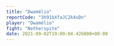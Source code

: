 ```yaml
---
title: "Dwamélio"
reportCode: "3h91bXfaJC2k4vDn"
player: "Dwamélio"
fight: "Netherspite"
date: 2021-09-02T19:09:04.426000+00:00
---
```

